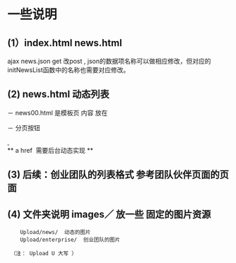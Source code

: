 # 一些说明
##  (1）index.html news.html   
ajax news.json   get  改post  , json的数据项名称可以做相应修改，但对应的initNewsList函数中的名称也需要对应修改。

## (2) news.html 动态列表
  － news00.html 是模板页 内容 放在 <div class="desc"></div>

  － 分页按钮 

<div class="paginator">
	<a class="previous" href="/Home/News?pageIndex=2" style="display:block;">&nbsp;</a>
	<a class="next" href="/Home/News?pageIndex=0" style="display:none;">&nbsp;</a>
</div>
** a href   需要后台动态实现 **

## (3) 后续：创业团队的列表格式 参考团队伙伴页面的页面 


## (4)  文件夹说明 images／ 放一些 固定的图片资源   
        Upload/news/  动态的图片
        Upload/enterprise/  创业团队的图片

     （注： Upload U 大写 ）